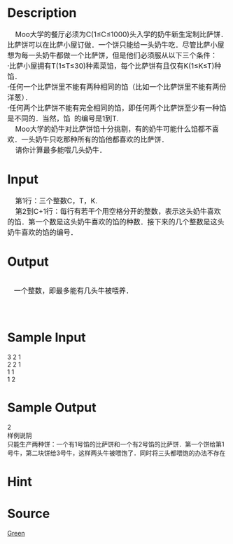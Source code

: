 
# Description

<div class="content"><div><span style="font-size: medium">    Moo大学的餐厅必须为C(1≤C≤1000)头入学的奶牛新生定制比萨饼．比萨饼可以在比萨小屋订做．一个饼只能给一头奶牛吃．尽管比萨小屋想为每一头奶牛都做一个比萨饼，但是他们必须服从以下三个条件：</span></div>
<div><span style="font-size: medium">·比萨小屋拥有T(1≤T≤30)种素菜馅，每个比萨饼有且仅有K(1≤K≤T)种馅．</span></div>
<div><span style="font-size: medium">·任何一个比萨饼里不能有两种相同的馅（比如一个比萨饼里不能有两份洋葱）．</span></div>
<div><span style="font-size: medium">·任何两个比萨饼不能有完全相同的馅，即任何两个比萨饼至少有一种馅是不同的．当然，馅  的编号是1到T.</span></div>
<div><span style="font-size: medium">    Moo大学的奶牛对比萨饼馅十分挑剔，有的奶牛可能什么馅都不喜欢．一头奶牛只吃那种所有的馅他都喜欢的比萨饼．</span></div>
<div><span style="font-size: medium">    请你计算最多能喂几头奶牛．</span></div>
<div></div></div>

# Input

<div class="content"><div><span style="font-size: medium">    第1行：三个整数C，T，K.</span></div>
<div><span style="font-size: medium">    第2到C+1行：每行有若干个用空格分开的整数，表示这头奶牛喜欢的馅．第一个数是这头奶牛喜欢的馅的种数．接下来的几个整数是这头奶牛喜欢的馅的编号．</span></div>
<div></div></div>

# Output

<div class="content"><div> </div>
<div style="text-indent: 11.25pt"><span style="font-size: medium">一个整数，即最多能有几头牛被喂养．</span></div>
<div style="text-indent: 11.25pt"><span style="font-size: medium"> </span></div>
<div style="text-indent: 11.25pt"><span style="font-size: medium"> </span></div>
<div></div></div>

# Sample Input

<div class="content"><span class="sampledata">3 2 1<br/>
2 2 1<br/>
1 1<br/>
1 2</span></div>

# Sample Output

<div class="content"><span class="sampledata">    2<br/>
样例说阴<br/>
    只能生产两种饼：一个有1号馅的比萨饼和一个有2号馅的比萨饼．第一个饼给第1号牛，第二块饼给3号牛，这样两头牛被喂饱了．同时将三头都喂饱的办法不存在<br/>
</span></div>

# Hint

<div class="content"><p></p></div>

# Source

<div class="content"><p><a href="problemset.php?search=Green">Green</a></p></div>

